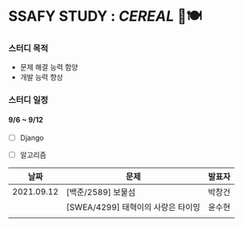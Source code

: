 # SSAFY STUDY : *CEREAL* 🥣🍽

### 스터디 목적

- 문제 해결 능력 함양
- 개발 능력 향상



### 스터디 일정

#### 9/6 ~ 9/12

- [ ] Django
- [ ] 알고리즘



| 날짜       | 문제                                                         | 발표자 |
| ---------- | ------------------------------------------------------------ | ------ |
| 2021.09.12 | <a src=" https://www.acmicpc.net/problem/2589">[백준/2589] 보물섬</a> | 박창건 |
|            | [SWEA/4299] 태혁이의 사랑은 타이밍                           | 윤수현 |
|            |                                                              |        |

